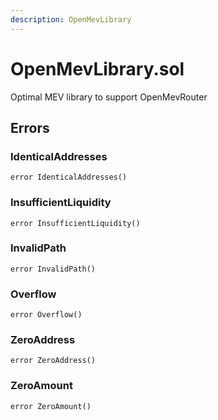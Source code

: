 ```yaml
---
description: OpenMevLibrary
---
```


# OpenMevLibrary.sol

Optimal MEV library to support OpenMevRouter

## Errors

### IdenticalAddresses

```solidity title="Solidity"
error IdenticalAddresses()
```

### InsufficientLiquidity

```solidity title="Solidity"
error InsufficientLiquidity()
```

### InvalidPath

```solidity title="Solidity"
error InvalidPath()
```

### Overflow

```solidity title="Solidity"
error Overflow()
```

### ZeroAddress

```solidity title="Solidity"
error ZeroAddress()
```

### ZeroAmount

```solidity title="Solidity"
error ZeroAmount()
```
